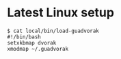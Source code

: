 # Latest Linux setup

```
$ cat local/bin/load-guadvorak 
#!/bin/bash
setxkbmap dvorak
xmodmap ~/.guadvorak
```

